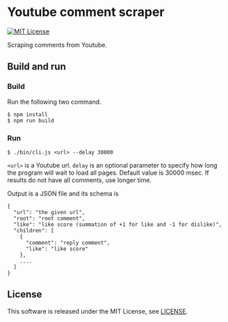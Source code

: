 Youtube comment scraper
==========================
[![MIT License](http://img.shields.io/badge/license-MIT-blue.svg?style=flat)](LICENSE)

Scraping comments from Youtube.

Build and run
-------

### Build
Run the following two command.

```
$ npm install
$ npm run build
```

### Run

```
$ ./bin/cli.js <url> --delay 30000
```

`<url>` is a Youtube url. `delay` is an optional parameter to specify how long
the program will wait to load all pages. Default value is 30000 msec.
If results do not have all comments, use longer time.

Output is a JSON file and its schema is

```
{
  "url": "the given url",
  "root": "root comment",
  "like": "like score (summation of +1 for like and -1 for dislike)",
  "children": [
    {
      "comment": "reply comment",
      "like": "like score"
    },
    ....
  ]
}
```

License
--------
This software is released under the MIT License, see [LICENSE](LICENSE).

